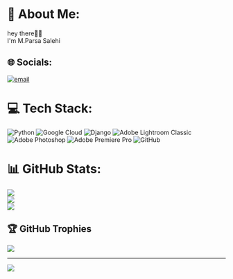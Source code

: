 # 💫 About Me:
hey there🙋‍♂️<br>I'm M.Parsa Salehi


## 🌐 Socials:
[![email](https://img.shields.io/badge/Email-D14836?logo=gmail&logoColor=white)](mailto:mpsalehi90@gmail.com) 

# 💻 Tech Stack:
![Python](https://img.shields.io/badge/python-3670A0?style=for-the-badge&logo=python&logoColor=ffdd54) ![Google Cloud](https://img.shields.io/badge/GoogleCloud-%234285F4.svg?style=for-the-badge&logo=google-cloud&logoColor=white) ![Django](https://img.shields.io/badge/django-%23092E20.svg?style=for-the-badge&logo=django&logoColor=white) ![Adobe Lightroom Classic](https://img.shields.io/badge/Adobe%20Lightroom%20Classic-31A8FF.svg?style=for-the-badge&logo=Adobe%20Lightroom%20Classic&logoColor=white) ![Adobe Photoshop](https://img.shields.io/badge/adobe%20photoshop-%2331A8FF.svg?style=for-the-badge&logo=adobe%20photoshop&logoColor=white) ![Adobe Premiere Pro](https://img.shields.io/badge/Adobe%20Premiere%20Pro-9999FF.svg?style=for-the-badge&logo=Adobe%20Premiere%20Pro&logoColor=white) ![GitHub](https://img.shields.io/badge/github-%23121011.svg?style=for-the-badge&logo=github&logoColor=white)
# 📊 GitHub Stats:
![](https://github-readme-stats.vercel.app/api?username=MParsa9011&theme=dark&hide_border=false&include_all_commits=true&count_private=true)<br/>
![](https://nirzak-streak-stats.vercel.app/?user=MParsa9011&theme=dark&hide_border=false)<br/>
![](https://github-readme-stats.vercel.app/api/top-langs/?username=MParsa9011&theme=dark&hide_border=false&include_all_commits=true&count_private=true&layout=compact)

## 🏆 GitHub Trophies
![](https://github-profile-trophy.vercel.app/?username=MParsa9011&theme=radical&no-frame=false&no-bg=true&margin-w=4)

---
[![](https://visitcount.itsvg.in/api?id=MParsa9011&icon=0&color=0)](https://visitcount.itsvg.in)

<!-- Proudly created with GPRM ( https://gprm.itsvg.in ) -->
